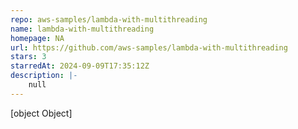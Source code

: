 ```yaml
---
repo: aws-samples/lambda-with-multithreading
name: lambda-with-multithreading
homepage: NA
url: https://github.com/aws-samples/lambda-with-multithreading
stars: 3
starredAt: 2024-09-09T17:35:12Z
description: |-
    null
---
```


[object Object]
